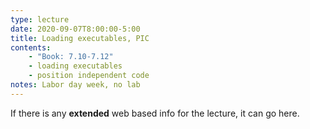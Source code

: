 ```yaml
---
type: lecture
date: 2020-09-07T8:00:00-5:00
title: Loading executables, PIC
contents:
    - "Book: 7.10-7.12"
    - loading executables
    - position independent code
notes: Labor day week, no lab
---
```


If there is any **extended** web based info for the lecture, it can go here.
